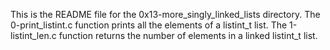 This is the README file for the 0x13-more_singly_linked_lists directory.
The 0-print_listint.c function prints all the elements of a listint_t list.
The 1-listint_len.c function returns the number of elements in a linked listint_t list.
